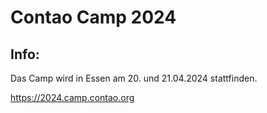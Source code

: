 # Contao Camp 2024

## Info:

Das Camp wird in Essen am 20. und 21.04.2024 stattfinden.

https://2024.camp.contao.org

